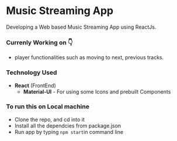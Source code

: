 # Music Streaming App
Developing a Web based Music Streaming App using ReactJs.

### Currenly Working on 👇
* player functionalities such as moving to next, previous tracks.

### Technology Used
* **React** (FrontEnd)
    * **Material-UI** - For using some Icons and prebuilt Components

### To run this on Local machine
* Clone the repo, and cd into it
* Install all the dependcies from package.json
* Run app by typing `npm start`in command line
